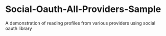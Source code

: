 Social-Oauth-All-Providers-Sample
=================================

A demonstration of reading profiles from various providers using social oauth library
